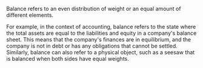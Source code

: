 Balance refers to an even distribution of weight or an equal amount of different elements. 

For example, in the context of accounting, balance refers to the state where the total assets are equal to the liabilities and equity in a company's balance sheet. This means that the company's finances are in equilibrium, and the company is not in debt or has any obligations that cannot be settled. Similarly, balance can also refer to a physical object, such as a seesaw that is balanced when both sides have equal weights.